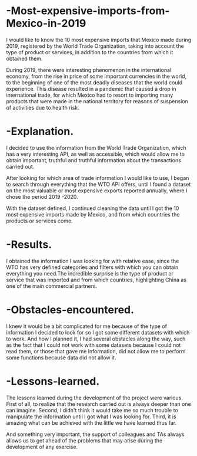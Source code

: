 # -Most-expensive-imports-from-Mexico-in-2019
I would like to know the 10 most expensive imports that Mexico made during 2019, registered by the World Trade Organization, taking into account the type of product or services, in addition to the countries from which it obtained them.

During 2019, there were interesting phenomenon in the international economy, from the rise in price of some important currencies in the world, to the beginning of one of the most deadly diseases that the world could experience. This disease resulted in a pandemic that caused a drop in international trade, for which Mexico had to resort to importing many products that were made in the national territory for reasons of suspension of activities due to health risk.

# -Explanation.
I decided to use the information from the World Trade Organization, which has a very interesting API, as well as accessible, which would allow me to obtain important, truthful and truthful information about the transactions carried out.

After looking for which area of trade information I would like to use, I began to search through everything that the WTO API offers, until I found a dataset on the most valuable or most expensive exports reported annually, where I chose the period 2019 -2020.

With the dataset defined, I continued cleaning the data until I got the 10 most expensive imports made by Mexico, and from which countries the products or services come.

# -Results.

I obtained the information I was looking for with relative ease, since the WTO has very defined categories and filters with which you can obtain everything you need.The incredible surprise is the type of product or service that was imported and from which countries, highlighting China as one of the main commercial partners.

# -Obstacles-encountered.

I knew it would be a bit complicated for me because of the type of information I decided to look for so I got some different datasets with which to work. And how I planned it, I had several obstacles along the way, such as the fact that I could not work with some datasets because I could not read them, or those that gave me information, did not allow me to perform some functions because data did not allow it.

# -Lessons-learned.

The lessons learned during the development of the project were various. First of all, to realize that the research carried out is always deeper than one can imagine. Second, I didn't think it would take me so much trouble to manipulate the information until I got what I was looking for. Third, it is amazing what can be achieved with the little we have learned thus far.

And something very important, the support of colleagues and TAs always allows us to get ahead of the problems that may arise during the development of any exercise.
